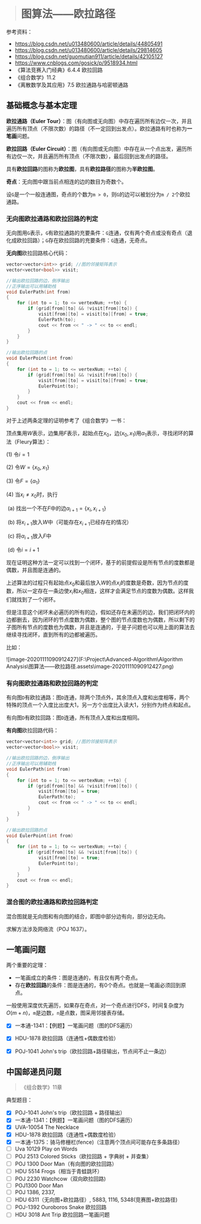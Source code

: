 > # 图算法——欧拉路径

参考资料：

* https://blog.csdn.net/u013480600/article/details/44805491
* https://blog.csdn.net/u013480600/article/details/29814605
* https://blog.csdn.net/guomutian911/article/details/42105127
* https://www.cnblogs.com/gosick/p/9518934.html
* 《算法竞赛入门经典》6.4.4 欧拉回路
* 《组合数学》11.2
* 《离散数学及其应用》7.5 欧拉通路与哈密顿通路

## 基础概念与基本定理

**欧拉通路（Euler Tour）**：图（有向图或无向图）中存在遍历所有边仅一次，并且遍历所有顶点（不限次数）的路径（不一定回到出发点）。欧拉通路有时也称为**一笔画**问题。

**欧拉回路（Euler Circuit）**：图（有向图或无向图）中存在从一个点出发，遍历所有边仅一次，并且遍历所有顶点（不限次数），最后回到出发点的路径。

具有**欧拉回路**的图称为**欧拉图**，具有**欧拉路径**的图称为**半欧拉图**。

**奇点**：无向图中跟当前点相连的边的数目为奇数个。

设`G`是一个一般连通图，奇点的个数为`m > 0`，则`G`的边可以被划分为`m / 2`个欧拉通路。

### 无向图欧拉通路和欧拉回路的判定

无向图用`G`表示，`G`有欧拉通路的充要条件：`G`连通，仅有两个奇点或没有奇点（退化成欧拉回路）；`G`存在欧拉回路的充要条件：`G`连通，无奇点。

**无向图**欧拉回路核心代码：

```c++
vector<vector<int>> grid; //图的邻接矩阵表示
vector<vector<bool>> visit;

//输出欧拉回路的边，倒序输出
//正序输出可以用辅助栈
void EulerPath(int from)
{
	for (int to = 1; to <= vertexNum; ++to) {
		if (grid[from][to] && !visit[from][to]) {
			visit[from][to] = visit[to][from] = true;
			EulerPath(to);
			cout << from << " -> " << to << endl;
		}
	}
}

//输出欧拉回路的点
void EulerPoint(int from)
{
	for (int to = 1; to <= vertexNum; ++to) {
		if (grid[from][to] && !visit[from][to]) {
			visit[from][to] = visit[to][from] = true;
			EulerPoint(to);
		}
	}
	cout << from << endl;
}
```


对于上述两条定理的证明参考了《组合数学》一书：

顶点集用$W$表示，边集用$F$表示，起始点在$x_0$，边$(x_0, x_1)$用$\alpha_1$表示，寻找闭环的算法（Fleury算法）：

(1) 令$i = 1$

(2) 令$W=\{x_0, x_1 \}$

(3) 令$F = \{\alpha_1\}$

(4) 当$x_i \neq x_0$时，执行

​	(a) 找出一个不在$F$中的边$\alpha_{i+1} = \{x_i, x_{i+1}\}$

​	(b) 将$x_{i+1}$放入$W$中（可能存在$x_{i+1}$已经存在的情况）

​	(c) 将$\alpha_{i+1}$放入$F$中

​	(d) 令$i = i + 1$

现在证明这种方法一定可以找到一个闭环，基于的前提假设是所有节点的度数都是偶数，并且图是连通的。

上述算法的过程只有起始点$x_0$和最后放入$W$的点$x_i$的度数是奇数，因为节点的度数，所以一定存在一条边使$x_{i}$和$x_0$相连，这样才会满足节点的度数为偶数。这样我们就找到了一个闭环。

但是注意这个闭环未必遍历的所有的边，假如还存在未遍历的边，我们把闭环内的边都删去，因为闭环的节点度数为偶数，整个图的节点度数也为偶数，所以剩下的子图所有节点的度数也为偶数，并且是连通的，于是子问题也可以用上面的算法去继续寻找闭环，直到所有的边都被遍历。

比如：

![image-20201111090912427](F:\Project\Advanced-Algorithm\Algorithm Analysis\图算法——欧拉路径.assets\image-20201111090912427.png)



### 有向图欧拉通路和欧拉回路的判定

有向图`D`有欧拉通路：图`D`连通，除两个顶点外，其余顶点入度和出度相等，两个特殊的顶点一个入度比出度大1，另一方个出度比入读大1，分别作为终点和起点。

有向图`D`有欧拉回路：图`D`连通，所有顶点入度和出度相同。



**有向图**欧拉回路代码：

```c++
vector<vector<int>> grid; //图的邻接矩阵表示
vector<vector<bool>> visit;

//输出欧拉回路的边，倒序输出
//正序输出可以用辅助栈
void EulerPath(int from)
{
	for (int to = 1; to <= vertexNum; ++to) {
		if (grid[from][to] && !visit[from][to]) {
			visit[from][to] = true;
			EulerPath(to);
			cout << from << " -> " << to << endl;
		}
	}
}

//输出欧拉回路的点
void EulerPoint(int from)
{
	for (int to = 1; to <= vertexNum; ++to) {
		if (grid[from][to] && !visit[from][to]) {
			visit[from][to] = true;
			EulerPoint(to);
		}
	}
	cout << from << endl;
}
```







### 混合图的欧拉通路和欧拉回路判定

混合图就是无向图和有向图的结合，即图中部分边有向，部分边无向。

求解方法涉及网络流（POJ 1637）。











## 一笔画问题

两个重要的定理：

* 一笔画成立的条件：图是连通的，有且仅有两个奇点。
* 存在**欧拉回路**的条件：图是连通的，有0个奇点。也就是一笔画必须回到原点。

一般使用深度优先遍历，如果存在奇点，对一个奇点进行DFS，时间复杂度为$O(m+n)$，`m`是边数，`n`是点数，图采用邻接表存储。

- [x] 一本通-1341：【例题】一笔画问题（图的DFS遍历）
- [x] HDU-1878 欧拉回路（连通性+偶数度检验）
- [x] POJ-1041 John's trip（欧拉回路+路径输出，节点间不止一条边）





## 中国邮递员问题

> 《组合数学》11章





典型题目：

- [x] POJ-1041 John's trip（欧拉回路 + 路径输出）
- [x] 一本通-1341：【例题】一笔画问题（图的DFS遍历）
- [x] UVA-10054 The Necklace
- [x] HDU-1878 欧拉回路（连通性+偶数度检验）
- [x] 一本通-1375：骑马修栅栏(fence)（注意两个顶点间可能存在多条路径）
- [ ] Uva 10129 Play on Words
- [ ] POJ 2513 Colored Sticks（欧拉回路 + 字典树 + 并查集）
- [ ] POJ 1300 Door Man（有向图的欧拉回路）
- [ ] HDU 5514  Frogs（相当于青蛙跳环）
- [ ] POJ 2230 Watchcow（双向欧拉回路)
- [ ] POJ1300 Door Man
- [ ] POJ 1386, 2337, 
- [ ] HDU 6311（无向图+欧拉路径）, 5883, 1116, 5348(竞赛图+欧拉路径) 
- [ ] POJ-1392 Ouroboros Snake 欧拉回路
- [ ] HDU 3018 Ant Trip 欧拉回路一笔画问题